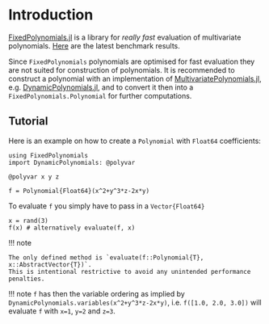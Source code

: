 # Introduction

[FixedPolynomials.jl](https://github.com/saschatimme/FixedPolynomials.jl) is a library for
*really fast* evaluation of multivariate polynomials.
[Here](https://github.com/saschatimme/FixedPolynomials.jl/pull/3) are the latest benchmark results.

Since `FixedPolynomials` polynomials are optimised for fast evaluation they are not suited
for construction of polynomials.
It is recommended to construct a polynomial with an implementation of
[MultivariatePolynomials.jl](https://github.com/blegat/MultivariatePolynomials.jl), e.g.
[DynamicPolynomials.jl](https://github.com/blegat/DynamicPolynomials.jl), and to
convert it then into a `FixedPolynomials.Polynomial` for further computations.

## Tutorial
Here is an example on how to create a `Polynomial` with `Float64` coefficients:
```
using FixedPolynomials
import DynamicPolynomials: @polyvar

@polyvar x y z

f = Polynomial{Float64}(x^2+y^3*z-2x*y)
```
To evaluate `f` you simply have to pass in a `Vector{Float64}`
```
x = rand(3)
f(x) # alternatively evaluate(f, x)
```
!!! note

    The only defined method is `evaluate(f::Polynomial{T}, x::AbstractVector{T})`.
    This is intentional restrictive to avoid any unintended performance penalties.



!!! note
    `f` has then the variable ordering as implied by `DynamicPolynomials.variables(x^2+y^3*z-2x*y)`, i.e.
    `f([1.0, 2.0, 3.0])` will evaluate `f` with `x=1`, `y=2` and `z=3`.
